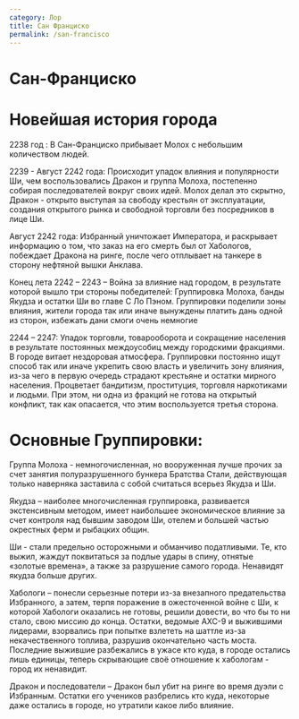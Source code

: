 ```yaml
---
category: Лор
title: Сан Франциско
permalink: /san-francisco
---
```


# Сан-Франциско

# Новейшая история города

2238 год : В Сан-Франциско прибывает Молох с небольшим количеством людей.
 
2239 - Август 2242 года: Происходит упадок влияния и популярности Ши, чем воспользовались Дракон и группа Молоха, постепенно собирая последователей вокруг своих идей. Молох делал это скрытно, Дракон - открыто выступая за свободу крестьян от эксплуатации, создания открытого рынка и свободной торговли без посредников в лице Ши.
 
Август  2242 года: Избранный уничтожает Императора, и раскрывает информацию о том, что заказ на его смерть был от Хабологов, побеждает Дракона на ринге, после чего отплывает на танкере в сторону нефтяной вышки Анклава.
 
Конец лета 2242 – 2243 – Война за влияние над городом, в результате которой вышло три стороны победителей: Группировка Молоха, банды Якудза и остатки Ши во главе
С Ло Пэном. Группировки поделили зоны влияния, жители города так или иначе вынуждены платить дань одной из сторон, избежать дани смоги очень немногие
 
2244 – 2247: Упадок торговли, товарооборота и сокращение населения в результате постоянных междоусобиц между городскими фракциями. В городе витает нездоровая атмосфера. Группировки постоянно ищут способ так или иначе укрепить свою власть и увеличить зону влияния, из-за чего в первую очередь страдают крестьяне и остатки мирного населения. Процветает бандитизм, проституция, торговля наркотиками и людьми. При этом, ни одна из фракций не готова на открытый конфликт, так как опасается, что этим воспользуется третья сторона.
 
# Основные Группировки:
 
Группа Молоха - немногочисленная, но вооруженная лучше прочих за счет занятия полуразрушенного бункера Братства Стали, действующая только наверняка заставила с собой считаться всерьез Якудза и Ши.
 
Якудза – наиболее многочисленная группировка, развивается экстенсивным методом, имеет наибольшее экономическое влияние за счет контроля над бывшим заводом Ши, отелем и большей частью окрестных ферм и рыбацких общин.
 
Ши - стали предельно осторожными и обманчиво податливыми. Те, кто выжил, жаждут поквитаться за подлые удары в спину, отнятые «золотые времена», а также за разрушение самого города. Ненавидят якудза больше других.
 
Хабологи – понесли серьезные потери из-за внезапного предательства Избранного, а затем, терпя поражение в ожесточенной войне с Ши, к которой Хабологи оказались не готовы, решили довести, во что бы то ни стало, свою миссию до конца. Остатки, ведомые АХС-9 и выжившими лидерами, взорвались при попытке взлететь на шаттле из-за некачественного топлива, разрушив окончательно часть моста. Последние выжившие разбежались в ужасе кто куда, в городе остались лишь единицы, теперь скрывающие своё отношение к хабологам - город их ненавидит.
 
Дракон и последователи – Дракон был убит на ринге во время дуэли с Избранным. Остатки его учеников разбрелись кто куда, некоторые даже остались в городе, но утратили какое либо влияние.
